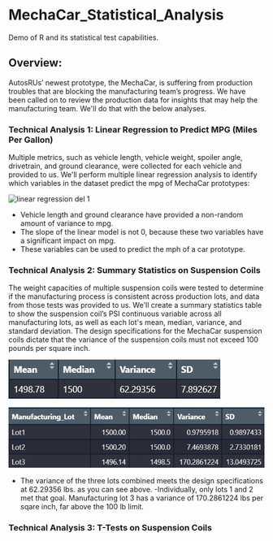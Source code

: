 # MechaCar_Statistical_Analysis

Demo of R and its statistical test capabilities.

## Overview:

AutosRUs’ newest prototype, the MechaCar, is suffering from production troubles that are blocking the manufacturing team’s progress. We have been called on to review the production data for insights that may help the manufacturing team. We'll do that with the below analyses.

### Technical Analysis 1: Linear Regression to Predict MPG (Miles Per Gallon)

Multiple metrics, such as vehicle length, vehicle weight, spoiler angle, drivetrain, and ground clearance, were collected for each vehicle and provided to us. We'll perform multiple linear regression analysis to identify which variables in the dataset predict the mpg of MechaCar prototypes:

![linear regression del 1](Images/lin_regression_del1.png.jpg)

- Vehicle length and ground clearance have provided a non-random amount of variance to mpg.
- The slope of the linear model is not 0, because these two variables have a significant impact on mpg.
- These variables can be used to predict the mph of a car prototype.

### Technical Analysis 2: Summary Statistics on Suspension Coils

The weight capacities of multiple suspension coils were tested to determine if the manufacturing process is consistent across production lots, and data from those tests was provided to us. We'll create a summary statistics table to show the suspension coil’s PSI continuous variable across all manufacturing lots, as well as each lot's mean, median, variance, and standard deviation. The design specifications for the MechaCar suspension coils dictate that the variance of the suspension coils must not exceed 100 pounds per square inch.

![summarize PSI del 2](Images/PSI_summary_del2.png)

![summarize lots del 2](Images/lot_summarize_del2.png)

- The variance of the three lots combined meets the design specifications at 62.29356 lbs. as you can see above.
  -Individually, only lots 1 and 2 met that goal. Manufacturing lot 3 has a variance of 170.2861224 lbs per sqare inch, far above the 100 lb limit.

### Technical Analysis 3: T-Tests on Suspension Coils
